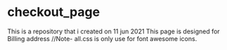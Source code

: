 # checkout_page
This is a repository that i created on 11 jun 2021
This page is designed for Billing address 
//Note- all.css is only use for font awesome icons. 
